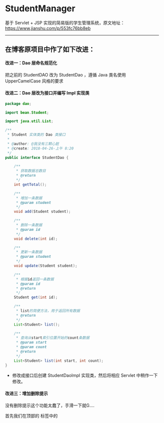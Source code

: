 # StudentManager

基于 Servlet + JSP 实现的简易版的学生管理系统，原文地址：https://www.jianshu.com/p/553fc76bb8eb

---

## 在博客原项目中作了如下改进：

#### 改进一：Dao 层命名规范化

把之前的 StudentDAO 改为 StudentDao ，遵循 Java 类名使用 UpperCamelCase 风格的要求

#### 改进二：Dao 层改为接口并编写 Impl 实现类

```java
package dao;

import bean.Student;

import java.util.List;

/**
 * Student 实体类的 Dao 类接口
 *
 * @author: @我没有三颗心脏
 * @create: 2018-04-26-上午 8:20
 */
public interface StudentDao {

	/**
	 * 获取数据总数目
	 * @return
	 */
	int getTotal();

	/**
	 * 增加一条数据
	 * @param student
	 */
	void add(Student student);

	/**
	 * 删除一条数据
	 * @param id
	 */
	void delete(int id);

	/**
	 * 更新一条数据
	 * @param student
	 */
	void update(Student student);

	/**
	 * 根据id返回一条数据
	 * @param id
	 * @return
	 */
	Student get(int id);

	/**
	 * list的简便方法，用于返回所有数据
	 * @return
	 */
	List<Student> list();

	/**
	 * 查询从start索引位置开始的count条数据
	 * @param start
	 * @param count
	 * @return
	 */
	List<Student> list(int start, int count);
}
```

- 修改成接口后创建 StudentDaoImpl 实现类，然后将相应 Servlet 中稍作一下修改。

#### 改进三：增加删除提示

没有删除提示这个功能太蠢了，手滑一下就G....

首先我们在顶部的 <head> 标签中的 <script> 中增加一段代码

```javascript
function del() {
    var msg = "您真的确定要删除吗？\n\n请确认！";
    if (confirm(msg) == true) {
        return true;
    } else {
        return false;
    }
}
```

然后在删除 a 标签页中增加 onclick 属性：

```
onclick="javascript:return del();"
....就像下面这样....
td><a href="/deleteStudent?id=${s.id}" onclick="javascript:return del();"><span
        class="glyphicon glyphicon-trash"></span> </a></td>
```

#### 改进四：编辑页面自动勾选上性别

在当前的项目中，如果点击编辑按钮进入到编辑页面后，性别这个选项是空选的状态，这就很low：

![](https://github.com/wmyskxz/StudentManager/blob/master/edit_noCheck.png)

这个也很简单，在 editStudent 页面增加一些判断就好了：

![](https://github.com/wmyskxz/StudentManager/blob/masteredit_if.png)

用 `<c:if>` 标签来判断 sex 的值，然后根据对应的属性增加 checked 属性，这样就可以自动勾选上所对应的属性：

![](https://github.com/wmyskxz/StudentManager/blob/masteredit_check.png)

#### 改进五：空值判断

我们允许设置为 null 的值仅仅为出生日期，其他的值均不允许出现空值，所以我们需要加入空值判断：

```
function checkEmpty(id, name) {
    var value = $("#" + id).val();
    if (value.length == 0) {
        alert(name + "不能为空");
        $("#" + id).focus();
        return false;
    }
    return true;
}
```

然后再为 form 创建一个 id 属性值为 “addForm” 并添加进判断空值的方法：

![](https://github.com/wmyskxz/StudentManager/blob/mastercheckEmpty1.png)

- **注意：** 这里需要写在 $(function(){}) 里面，等待文档加载完毕才能生效。
- 这里并没有为 sex 属性判断空值，我们采用一个简单的**为 sex 添加一个默认勾选项**来省略空值的判断。

同样的，我们也在编辑页面，采用同样的方法进行空值判断：

![](https://github.com/wmyskxz/StudentManager/blob/mastercheckEmpty2.png)

- 当进入编辑页面的时候已经有默认的勾选项了，所以 sex 值仍然不需要判空
